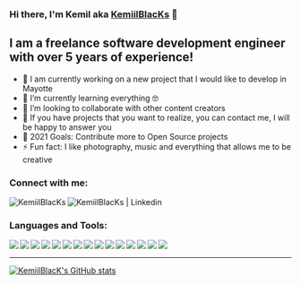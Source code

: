 ### Hi there, I'm Kemil aka [KemiilBlacKs][website] 👋

## I am a freelance software development engineer with over 5 years of experience!

- 🔭 I am currently working on a new project that I would like to develop in Mayotte
- 🌱 I’m currently learning everything 🤓
- 👯 I’m looking to collaborate with other content creators
- 💬 If you have projects that you want to realize, you can contact me, I will be happy to answer you
- 🥅 2021 Goals: Contribute more to Open Source projects
- ⚡ Fun fact: I like photography, music and everything that allows me to be creative

### Connect with me:

[<img align="left" alt="KemiilBlacKs" src="https://img.icons8.com/color/26/000000/globe--v1.png"/>][website]
[<img align="left" alt="KemiilBlacKs | Linkedin" src="https://img.icons8.com/color/26/000000/linkedin.png"/>][linkedin]

<br />

### Languages and Tools:

<img align="left" src="https://img.icons8.com/color/26/000000/notion.png"/>
<img align="left" src="https://img.icons8.com/fluency/26/000000/visual-studio-code-2019.png"/>
<img align="left" src="https://img.icons8.com/dusk/26/000000/postman-api.png"/>
<img align="left" src="https://img.icons8.com/color/26/000000/html-5.png"/>
<img align="left" src="https://img.icons8.com/color/26/000000/css3.png"/>
<img align="left" src="https://img.icons8.com/color/26/000000/javascript--v1.png"/>
<img align="left" src="https://img.icons8.com/color/26/000000/golang.png"/>
<img align="left" src="https://img.icons8.com/offices/26/000000/php-logo.png"/>
<img align="left" src="https://img.icons8.com/color/26/000000/vue-js.png"/>
<img align="left" src="https://img.icons8.com/color/26/000000/wordpress.png"/>
<img align="left" src="https://img.icons8.com/color/26/000000/mysql-logo.png"/>
<img align="left" src="https://img.icons8.com/color/26/000000/mongodb.png"/>
<img align="left" src="https://img.icons8.com/color/26/000000/sass.png"/>
<img align="left" src="https://img.icons8.com/color/26/000000/graphql.png"/>
<img align="left" src="https://img.icons8.com/ios-filled/26/000000/github.png"/>

<br />

---

[![KemiilBlacK's GitHub stats](https://github-readme-stats.vercel.app/api?username=kemiilblacks&show_icons=true&hide_border=true&count_private=true&custom_title=Stats)](https://github.com/kemiilblacks/github-readme-stats)

<br />
<br />

[website]: https://kemiilblacks.fr
[linkedin]: https://www.linkedin.com/in/mdahalani
